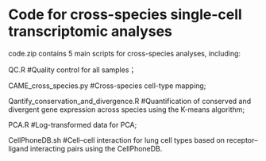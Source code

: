 # Code for cross-species single-cell transcriptomic analyses

code.zip contains 5 main scripts for cross-species analyses, including:

QC.R     #Quality control for all samples；

CAME_cross_species.py     #Cross-species cell-type mapping;

Qantify_conservation_and_divergence.R     #Quantification of conserved and divergent gene expression across species using the K-means algorithm;

PCA.R     #Log-transformed data for PCA;

CellPhoneDB.sh     #Cell–cell interaction for lung cell types based on receptor–ligand interacting pairs using the CellPhoneDB.
